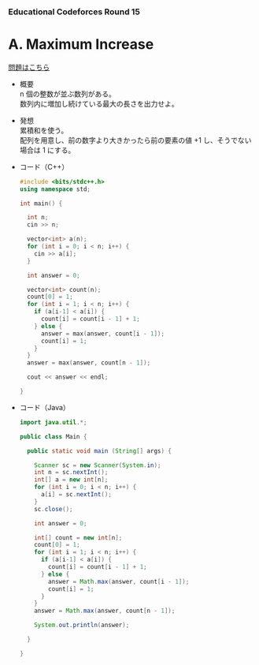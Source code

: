 ### Educational Codeforces Round 15

# A. Maximum Increase

  [問題はこちら](https://codeforces.com/problemset/problem/702/A)
  
- 概要<br>
  n 個の整数が並ぶ数列がある。<br>
  数列内に増加し続けている最大の長さを出力せよ。
  
- 発想<br>
  累積和を使う。<br>
  配列を用意し、前の数字より大きかったら前の要素の値 +1 し、そうでない場合は 1 にする。
  
  
- コード（C++）

  ```cpp
  #include <bits/stdc++.h>
  using namespace std;

  int main() {

    int n;
    cin >> n;

    vector<int> a(n);
    for (int i = 0; i < n; i++) {
      cin >> a[i];
    }

    int answer = 0;

    vector<int> count(n);
    count[0] = 1;
    for (int i = 1; i < n; i++) {
      if (a[i-1] < a[i]) {
        count[i] = count[i - 1] + 1;
      } else {
        answer = max(answer, count[i - 1]);
        count[i] = 1;
      } 
    }
    answer = max(answer, count[n - 1]);

    cout << answer << endl;

  }
  ```
  
- コード（Java）

  ```java
  import java.util.*;

  public class Main {

    public static void main (String[] args) {

      Scanner sc = new Scanner(System.in);
      int n = sc.nextInt();
      int[] a = new int[n];
      for (int i = 0; i < n; i++) {
        a[i] = sc.nextInt();
      }
      sc.close();

      int answer = 0;

      int[] count = new int[n];
      count[0] = 1;
      for (int i = 1; i < n; i++) {
        if (a[i-1] < a[i]) {
          count[i] = count[i - 1] + 1;
        } else {
          answer = Math.max(answer, count[i - 1]);
          count[i] = 1;
        } 
      }
      answer = Math.max(answer, count[n - 1]);

      System.out.println(answer);

    }

  }
  ```
    